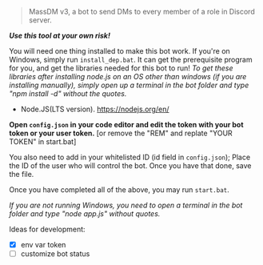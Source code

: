 
> MassDM v3, a bot to send DMs to every member of a role in Discord server.


***Use this tool at your own risk!*** 

You will need one thing installed to make this bot work. If you're on Windows, simply run `install_dep.bat`. It can get the prerequisite program for you, and get the libraries needed for this bot to run!
*To get these libraries after installing node.js on an OS other than windows (if you are installing manually), simply open up a terminal in the bot folder and type "npm install -d" without the quotes.*

- Node.JS(LTS version). https://nodejs.org/en/


**Open `config.json` in your code editor and edit the token with your bot token or your user token.** [or remove the "REM" and replate "YOUR TOKEN" in start.bat]

You also need to add in your whitelisted ID (id field in `config.json`); Place the ID of the user who will control the bot.
Once you have that done, save the file.


  Once you have completed all of the above, you may run `start.bat`.

*If you are not running Windows, you need to open a terminal in the bot folder and type "node app.js" without quotes.*



Ideas for development:
- [x] env var token
- [ ] customize bot status
